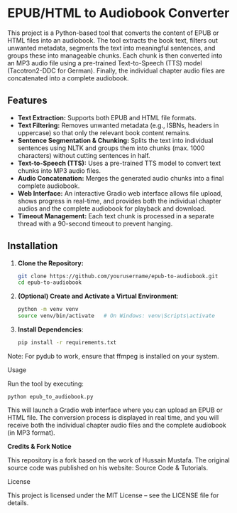 # EPUB/HTML to Audiobook Converter

This project is a Python-based tool that converts the content of EPUB or HTML files into an audiobook. The tool extracts the book text, filters out unwanted metadata, segments the text into meaningful sentences, and groups these into manageable chunks. Each chunk is then converted into an MP3 audio file using a pre-trained Text-to-Speech (TTS) model (Tacotron2-DDC for German). Finally, the individual chapter audio files are concatenated into a complete audiobook.

## Features

- **Text Extraction:** Supports both EPUB and HTML file formats.
- **Text Filtering:** Removes unwanted metadata (e.g., ISBNs, headers in uppercase) so that only the relevant book content remains.
- **Sentence Segmentation & Chunking:** Splits the text into individual sentences using NLTK and groups them into chunks (max. 1000 characters) without cutting sentences in half.
- **Text-to-Speech (TTS):** Uses a pre-trained TTS model to convert text chunks into MP3 audio files.
- **Audio Concatenation:** Merges the generated audio chunks into a final complete audiobook.
- **Web Interface:** An interactive Gradio web interface allows file upload, shows progress in real-time, and provides both the individual chapter audios and the complete audiobook for playback and download.
- **Timeout Management:** Each text chunk is processed in a separate thread with a 90-second timeout to prevent hanging.

## Installation

1. **Clone the Repository:**
   ```bash
   git clone https://github.com/yourusername/epub-to-audiobook.git
   cd epub-to-audiobook

2.	**(Optional) Create and Activate a Virtual Environment**:
	```bash
	python -m venv venv
	source venv/bin/activate   # On Windows: venv\Scripts\activate


3.	**Install Dependencies**:
	```bash
 	pip install -r requirements.txt
Note: For pydub to work, ensure that ffmpeg is installed on your system.

Usage

Run the tool by executing:

	python epub_to_audiobook.py

This will launch a Gradio web interface where you can upload an EPUB or HTML file. The conversion process is displayed in real time, and you will receive both the individual chapter audio files and the complete audiobook (in MP3 format).

**Credits & Fork Notice**

This repository is a fork based on the work of Hussain Mustafa. The original source code was published on his website:
Source Code & Tutorials.

License

This project is licensed under the MIT License – see the LICENSE file for details.


